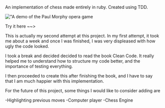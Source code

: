 An implementation of chess made entirely in ruby. Created using TDD.

!["A demo of the Paul Morphy opera game](./demo/paul_morpy_opera_game.gif)

Try it here ~~>

This is actually my second attempt at this project. In my first attempt, it took me about a week and once I was finished, I was very displeased with how ugly the code looked.

I took a break and decided decided to read the book Clean Code. It really helped me to understand how to structure my code better, and the importance of testing everything.

I then proceeded to create this after finishing the book, and I have to say that I am much happier with this implementation. 

For the future of this project, some things I would like to consider adding are

-Highlighting previous moves
-Computer player
-Chess Engine